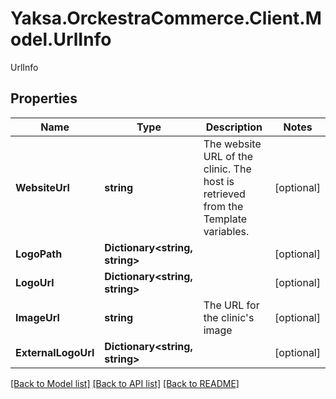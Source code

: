 # Yaksa.OrckestraCommerce.Client.Model.UrlInfo
UrlInfo

## Properties

Name | Type | Description | Notes
------------ | ------------- | ------------- | -------------
**WebsiteUrl** | **string** | The website URL of the clinic. The host is retrieved from the Template variables. | [optional] 
**LogoPath** | **Dictionary&lt;string, string&gt;** |  | [optional] 
**LogoUrl** | **Dictionary&lt;string, string&gt;** |  | [optional] 
**ImageUrl** | **string** | The URL for the clinic&#39;s image | [optional] 
**ExternalLogoUrl** | **Dictionary&lt;string, string&gt;** |  | [optional] 

[[Back to Model list]](../README.md#documentation-for-models) [[Back to API list]](../README.md#documentation-for-api-endpoints) [[Back to README]](../README.md)

